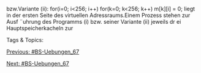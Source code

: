 bzw.Variante (ii):
for(i=0; i<256; i++)
for(k=0; k<256; k++)
m[k][i] = 0;
liegt in der ersten Seite des virtuellen Adressraums.Einem Prozess stehen zur Ausf ¨uhrung des Programms (i) bzw. seiner Variante (ii) jeweils dr ei Hauptspeicherkacheln zur

   Tags & Topics:
   

[Previous: #BS-Uebungen_67](BS-Uebungen_67.md)

[Next: #BS-Uebungen_67](BS-Uebungen_67.md)
